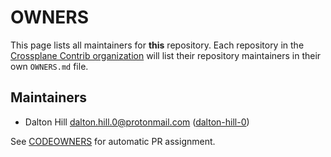 <!--
SPDX-FileCopyrightText: 2025 The Crossplane Authors <https://crossplane.io>

SPDX-License-Identifier: CC-BY-4.0
-->

# OWNERS

This page lists all maintainers for **this** repository. Each repository in the
[Crossplane Contrib organization](https://github.com/crossplane-contrib/) will
list their repository maintainers in their own `OWNERS.md` file.

## Maintainers

* Dalton Hill <dalton.hill.0@protonmail.com> ([dalton-hill-0](https://github.com/dalton-hill-0))

See [CODEOWNERS](./CODEOWNERS) for automatic PR assignment.

